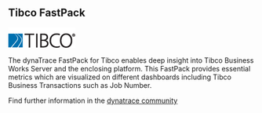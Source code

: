 ## Tibco FastPack
![images_community/download/attachments/130518416/Tibco.png](images_community/download/attachments/130518416/Tibco.png)

The dynaTrace FastPack for Tibco enables deep insight into Tibco Business Works Server and the enclosing platform. This FastPack provides essential metrics which are visualized on different dashboards
including Tibco Business Transactions such as Job Number.

Find further information in the [dynatrace community](https://community.dynatrace.com/community/display/DL/Tibco+FastPack)
